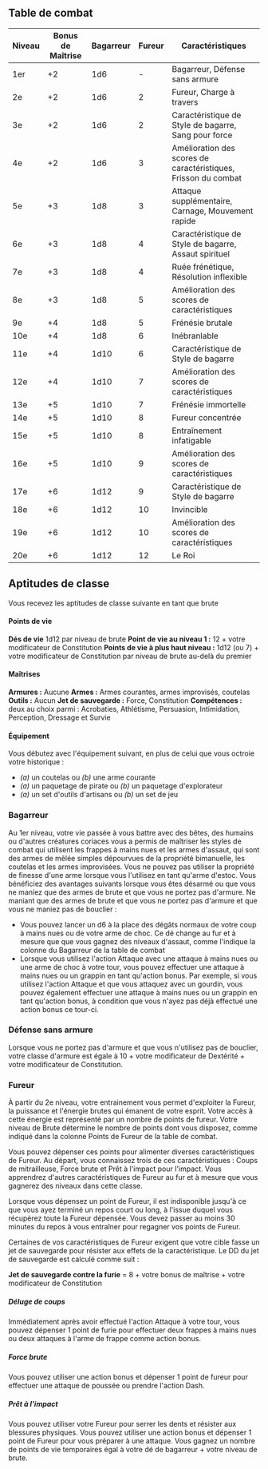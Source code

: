 ## Table de combat

| Niveau | Bonus de Maîtrise | Bagarreur | Fureur | Caractéristiques                                               |
| ------ | ----------------- | --------- | ------ | -------------------------------------------------------------- |
| 1er    | +2                | 1d6       | -      | Bagarreur, Défense sans armure                                 |
| 2e     | +2                | 1d6       | 2      | Fureur, Charge à travers                                       |
| 3e     | +2                | 1d6       | 2      | Caractéristique de Style de bagarre, Sang pour force           |
| 4e     | +2                | 1d6       | 3      | Amélioration des scores de caractéristiques, Frisson du combat |
| 5e     | +3                | 1d8       | 3      | Attaque supplémentaire, Carnage, Mouvement rapide              |
| 6e     | +3                | 1d8       | 4      | Caractéristique de Style de bagarre, Assaut spirituel          |
| 7e     | +3                | 1d8       | 4      | Ruée frénétique, Résolution inflexible                         |
| 8e     | +3                | 1d8       | 5      | Amélioration des scores de caractéristiques                    |
| 9e     | +4                | 1d8       | 5      | Frénésie brutale                                               |
| 10e    | +4                | 1d8       | 6      | Inébranlable                                                   |
| 11e    | +4                | 1d10      | 6      | Caractéristique de Style de bagarre                            |
| 12e    | +4                | 1d10      | 7      | Amélioration des scores de caractéristiques                    |
| 13e    | +5                | 1d10      | 7      | Frénésie immortelle                                            |
| 14e    | +5                | 1d10      | 8      | Fureur concentrée                                              |
| 15e    | +5                | 1d10      | 8      | Entraînement infatigable                                       |
| 16e    | +5                | 1d10      | 9      | Amélioration des scores de caractéristiques                    |
| 17e    | +6                | 1d12      | 9      | Caractéristique de Style de bagarre                            |
| 18e    | +6                | 1d12      | 10     | Invincible                                                     |
| 19e    | +6                | 1d12      | 10     | Amélioration des scores de caractéristiques                    |
| 20e    | +6                | 1d12      | 12     | Le Roi                                                         |
## Aptitudes de classe
Vous recevez les aptitudes de classe suivante en tant que brute
#### Points de vie
**Dés de vie** 1d12 par niveau de brute
**Point de vie au niveau 1 :** 12 + votre modificateur de Constitution
**Points de vie à plus haut niveau :** 1d12 (ou 7) + votre modificateur de Constitution par niveau de brute au-delà du premier
#### Maîtrises
**Armures :** Aucune
**Armes :** Armes courantes, armes improvisés, coutelas
**Outils :** Aucun
**Jet de sauvegarde :** Force, Constitution
**Compétences :** deux au choix parmi : Acrobaties, Athlétisme, Persuasion, Intimidation, Perception, Dressage et Survie
#### Équipement
Vous débutez avec l'équipement suivant, en plus de celui que vous octroie votre historique :
- *(a)* un coutelas ou *(b)* une arme courante
- *(a)* un paquetage de pirate ou *(b)* un paquetage d'explorateur
- *(a)* un set d'outils d'artisans ou *(b)* un set de jeu
### Bagarreur
Au 1er niveau, votre vie passée à vous battre avec des bêtes, des humains ou d'autres créatures coriaces vous a permis de maîtriser les styles de combat qui utilisent les frappes à mains nues et les armes d'assaut, qui sont des armes de mêlée simples dépourvues de la propriété bimanuelle, les coutelas et les armes improvisées. Vous ne pouvez pas utiliser la propriété de finesse d'une arme lorsque vous l'utilisez en tant qu'arme d'estoc.
Vous bénéficiez des avantages suivants lorsque vous êtes désarmé ou que vous ne maniez que des armes de brute et que vous ne portez pas d'armure. Ne maniant que des armes de brute et que vous ne portez pas d'armure et que vous ne maniez pas de bouclier :
- Vous pouvez lancer un d6 à la place des dégâts normaux de votre coup à mains nues ou de votre arme de choc. Ce dé change au fur et à mesure que que vous gagnez des niveaux d'assaut, comme l'indique la colonne du Bagarreur de la table de combat
- Lorsque vous utilisez l'action Attaque avec une attaque à mains nues ou une arme de choc à votre tour, vous pouvez effectuer une attaque à mains nues ou un grappin en tant qu'action bonus. Par exemple, si vous utilisez l'action Attaque et que vous attaquez avec un gourdin, vous pouvez également effectuer une attaque à mains nues ou un grappin en tant qu'action bonus, à condition que vous n'ayez pas déjà effectué une action bonus ce tour-ci. 
### Défense sans armure
Lorsque vous ne portez pas d'armure et que vous n'utilisez pas de bouclier, votre classe d'armure est égale à 10 + votre modificateur de Dextérité + votre modificateur de Constitution.
### Fureur
À partir du 2e niveau, votre entrainement vous permet d'exploiter la Fureur, la puissance et l'énergie brutes qui émanent de votre esprit. Votre accès à cette énergie est représenté par un nombre de points de fureur. Votre niveau de Brute détermine le nombre de points dont vous disposez, comme indiqué dans la colonne Points de Fureur de la table de combat.

Vous pouvez dépenser ces points pour alimenter diverses caractéristiques de Fureur. Au départ, vous connaissez trois de ces caractéristiques : Coups de mitrailleuse, Force brute et Prêt à l'impact pour l'impact. Vous apprendrez d'autres caractéristiques de Fureur au fur et à mesure que vous gagnerez des niveaux dans cette classe.

Lorsque vous dépensez un point de Fureur, il est indisponible jusqu'à ce que vous ayez terminé un repos court ou long, à l'issue duquel vous récupérez toute la Fureur dépensée. Vous devez passer au moins 30 minutes du repos à vous entraîner pour regagner vos points de Fureur.

Certaines de vos caractéristiques de Fureur exigent que votre cible fasse un jet de sauvegarde pour résister aux effets de la caractéristique. Le DD du jet de sauvegarde est calculé comme suit :

**Jet de sauvegarde contre la furie** = 8 + votre bonus de maîtrise + votre modificateur de Constitution
##### Déluge de coups
Immédiatement après avoir effectué l'action Attaque à votre tour, vous pouvez dépenser 1 point de furie pour effectuer deux frappes à mains nues ou deux attaques à l'arme de frappe comme action bonus.
##### Force brute
Vous pouvez utiliser une action bonus et dépenser 1 point de fureur pour effectuer une attaque de poussée ou prendre l'action Dash.
##### Prêt à l'impact
Vous pouvez utiliser votre Fureur pour serrer les dents et résister aux blessures physiques. Vous pouvez utiliser une action bonus et dépenser 1 point de Fureur pour vous préparer à une attaque. Vous gagnez un nombre de points de vie temporaires égal à votre dé de bagarreur + votre niveau de brute.
